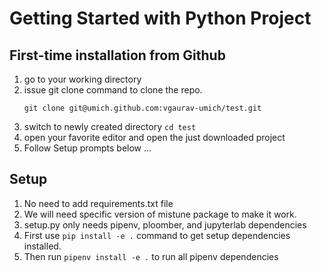 # Getting Started with Python Project

## First-time installation from Github
1. go to your working directory
2. issue git clone command to clone the repo.
    ```angular2html
    git clone git@umich.github.com:vgaurav-umich/test.git
    ```
3. switch to newly created directory `cd test`
4. open your favorite editor and open the just downloaded project
5. Follow Setup prompts below ...

## Setup
1. No need to add requirements.txt file
2. We will need specific version of mistune package to make it work. 
3. setup.py only needs pipenv, ploomber, and jupyterlab dependencies
4. First use `pip install -e .` command to get setup dependencies installed.
5. Then run `pipenv install -e .` to run all pipenv dependencies 